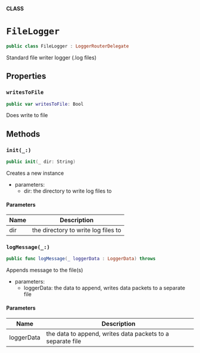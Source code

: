 **CLASS**

# `FileLogger`

```swift
public class FileLogger : LoggerRouterDelegate
```

Standard file writer logger (.log files)

## Properties
### `writesToFile`

```swift
public var writesToFile: Bool
```

Does write to file

## Methods
### `init(_:)`

```swift
public init(_ dir: String)
```

Creates a new instance
- parameters:
  - dir: the directory to write log files to

#### Parameters

| Name | Description |
| ---- | ----------- |
| dir | the directory to write log files to |

### `logMessage(_:)`

```swift
public func logMessage(_ loggerData : LoggerData) throws
```

Appends message to the file(s)
- parameters:
  - loggerData: the data to append, writes data packets to a separate file

#### Parameters

| Name | Description |
| ---- | ----------- |
| loggerData | the data to append, writes data packets to a separate file |